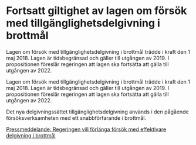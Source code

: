 # Fortsatt giltighet av lagen om försök med tillgänglighetsdelgivning i brottmål

Lagen om försök med tillgänglighetsdelgivning i brottmål trädde i kraft
den 1 maj 2018. Lagen är tidsbegränsad och gäller till utgången av 2019.
I propositionen föreslår regeringen att lagen ska fortsätta att gälla till
utgången av 2022.

Lagen om försök med tillgänglighetsdelgivning i brottmål trädde i kraft
den 1 maj 2018. Lagen är tidsbegränsad och gäller till utgången av 2019.
I propositionen föreslår regeringen att lagen ska fortsätta att gälla till
utgången av 2022.

Det nya delgivningssättet tillgänglighetsdelgivning används i den pågående försöksverksamheten med ett snabbförfarande i brottmål.

[Pressmeddelande: Regeringen vill förlänga försök med effektivare delgivning i brottmål](/pressmeddelanden/2019/06/regeringen-vill-forlanga-forsok-med-effektivare-delgivning-i-brottmal/ "Regeringen vill förlänga försök med effektivare delgivning i brottmål")
